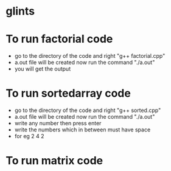# glints

# To run factorial code 
 - go to the directory of the code and right "g++ factorial.cpp"
 - a.out file will be created now run the command "./a.out"
 - you will get the output

# To run sortedarray code 
 - go to the directory of the code and right "g++ sorted.cpp"
 - a.out file will be created now run the command "./a.out"
 - write any number then press enter
 - write the numbers which in between must have space
 - for eg
    2
    4 2

# To run matrix code
